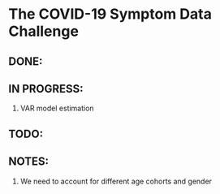 # The COVID-19 Symptom Data Challenge

## DONE:

## IN PROGRESS:
1. VAR model estimation

## TODO:

## NOTES:
1. We need to account for different age cohorts and gender



